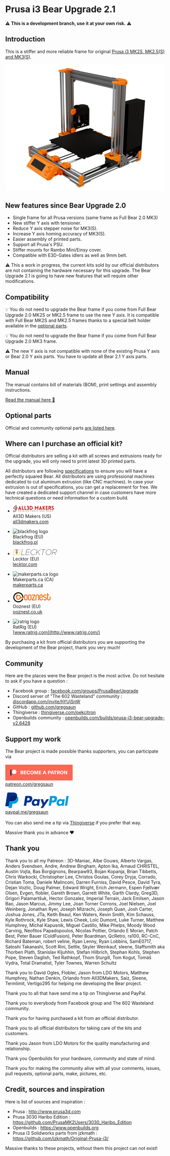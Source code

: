 # Prusa i3 Bear Upgrade 2.1


:warning: **This is a development branch, use it at your own risk.** :warning:



## Introduction

This is a stiffer and more reliable frame for original [Prusa i3 MK2S, MK2.5(S) and MK3(S)](https://www.prusa3d.com/).

![Bear Upgrade MK3S](doc/rendering/mk3_home_left.jpg)



## New features since Bear Upgrade 2.0

  * Single frame for all Prusa versions (same frame as Full Bear 2.0 MK3)
  * New stiffer Y axis with tensioner.
  * Reduce Y axis stepper noise for MK3(S).
  * Increase Y axis homing accuracy of MK3(S).
  * Easier assembly of printed parts.
  * Support all Prusa's PSU.
  * Stiffer mounts for Rambo Mini/Einsy cover.
  * Compatible with E3D-Gates idlers as well as 9mm belt.

:warning: This a work in progress, the current kits sold by our official distributors are not containing the hardware necessary for this upgrade. The Bear Upgrade 2.1 is going to have new features that will require other modifications.



## Compatibility

:bulb: You do not need to upgrade the Bear frame if you come from Full Bear Upgrade 2.0 MK2S or MK2.5 frame to use the new Y axis. It is compatible with Full Bear MK2S and MK2.5 frames thanks to a special belt holder available in the [optional parts](optional_parts/y_belt_holder_for_bear2.0_mk2s_mk2.5_mk2.5s).

:bulb: You do not need to upgrade the Bear frame if you come from Full Bear Upgrade 2.0 MK3 frame.

:warning: The new Y axis is not compatible with none of the existing Prusa Y axis or Bear 2.0 Y axis parts. You have to update all Bear 2.1 Y axis parts.



## Manual

The manual contains bill of materials (BOM), print settings and assembly instructions.

[Read the manual here :book:](manual/)



## Optional parts

Official and community optional parts [are listed here](optional_parts).



## Where can I purchase an official kit?

Official distributors are selling a kit with all screws and extrusions ready for the upgrade, you will only need to print latest 3D printed parts.

All distributors are following [specifications](doc/vslot_specs_tolerances.pdf) to ensure you will have a perfectly squared Bear. All distributors are using professional machines dedicated to cut aluminum extrusion (like CNC machines). In case your extrusion is out of specifications, you can get a replacement for free. We have created a dedicated support channel in case customers have more technical questions or need information for a custom build.

* ![all3d makers logo](doc/distributors/all3dmakers_logo.png)  
   All3D Makers (US)  
   [all3dmakers.com](http://all3dmakers.com/)  


* ![blackfrog logo](doc/distributors/blackfrog_logo.jpg)  
   Blackfrog (EU)  
   [blackfrog.pl](https://blackfrog.pl)  

* ![lecktor logo](doc/distributors/lecktor_logo.png)  
   Lecktor (EU)  
   [lecktor.com](http://lecktor.com)  

* ![makerparts.ca logo](doc/distributors/makerpartsca_logo.jpg)  
   Makerparts.ca (CA)  
   [makerparts.ca](http://makerparts.ca)  


* ![ooznest logo](doc/distributors/ooznest_logo.png)  
   Ooznest (EU)  
   [ooznest.co.uk](https://ooznest.co.uk/)  


* ![ratrig logo](doc/distributors/ratrig_logo.jpg)  
   RatRig (EU)  
   [www.ratrig.com](http://www.ratrig.com/)  

By purchasing a kit from official distributors you are supporting the development of the Bear project, thank you very much!



## Community

Here are the places were the Bear project is the most active. Do not hesitate to ask if you have a question :

* Facebook group : [facebook.com/groups/PrusaBearUpgrade](https://www.facebook.com/groups/PrusaBearUpgrade)
* Discord server of "The 602 Wasteland" community : [discordapp.com/invite/hYUjSnW](https://discordapp.com/invite/hYUjSnW)
* GitHub : [github.com/gregsaun](https://github.com/gregsaun)
* Thingiverse : [thingiverse.com/pekcitron](https://www.thingiverse.com/pekcitron)
* Openbuilds community : [openbuilds.com/builds/prusa-i3-bear-upgrade-v2.6428](https://openbuilds.com/builds/prusa-i3-bear-upgrade-v2.6428/)



## Support my work

The Bear project is made possible thanks supporters, you can participate via
<br/><br/>
[![become a patron](doc/icons/patreon_50px.png)](https://www.patreon.com/gregsaun)<br/>[patreon.com/gregsaun](https://www.patreon.com/gregsaun)
<br/><br/>
[![paypal.me](doc/icons/paypal_50px.png)](https://www.paypal.me/gregsaun)<br/>[paypal.me/gregsaun](https://www.paypal.me/gregsaun)
<br/><br/>
 You can also send me a tip via [Thingiverse](https://www.thingiverse.com/pekcitron/about) if you prefer that way.

Massive thank you in advance :heart:



## Thank you

Thank you to all my Patreon : 3D-Maniac, Albe Gouws, Alberto Vargas, Anders Svendsen, Andre, Andrew Bingham, Apton Ika, Arnaud CHRISTEL, Austin Vojta, Bas Borgignons, Bearpaw93, Bojan Kopanja, Brian Tibbetts, Chris Warkocki, Christopher Lee, Christos Goulas, Corey Dryja, Corrado, Cristian Toma, Daniele Malinconi, Darren Furniss, David Pesce, David Tyra, Dejan Vozlic, Doug Palmer, Edward Wright, Erich Jermann, Espen Fjellvær Olsen, Evgen, flobler, Gareth Brown, Garrett White, Garth Clardy, Greg3D, Grigori Palamartšuk, Hector Gonzalez, Imperial Terrain, Jack Emilsen, Jason Bao, Jason Marcus, Jimmy Lee, Joan Torner Corrons, Joel Nielsen, Joel Weinberg, Jonathan Ryer, Joseph Mizrachi, Joseph Quan, Josh Carter, Joshua Jones, JTa, Keith Beaul, Ken Waters, Kevin Smith, Kim Schauss, Kyle Rothrock, Kyle Shaw, Lewis Cheek, Loïc Dumont, Luke Turner, Matthew Humphrey, Michal Kapusnik, Miguel Castillo, Mike Phelps, Moody Wood Carving, Neofitos Papadopoulos, Nicolas Pottier, Orlando E Moran, Patch Best, Peter Bauer (ColdFusion), Peter Boardman, QcRetro, ra100, RC-CnC, Richard Bateman, robert veline, Ryan Lenny, Ryan Lobbins, SamE0717, Satoshi Takanashi, Scott Rini, Settle, Skyler Weinkauf, sleene, Staffsmith aka Thorben Plath, Stanislav Kljuhhin, Stefan Hilbrich, Stephan Kohls, Stephen Pope, Steven Daglish, Ted Rathkopf, Thom Sturgill, Tom Kogut, Tomáš Vydra, Total Dramatist, Tyler Townes, Warren Schultz

Thank you to David Ogles, Flobler, Jason from LDO Motors, Matthew Humphrey, Nathan Denkin, Orlando from All3DMakers, Saiz, Sleene, Termlimit, Vertigo295 for helping me developing the Bear project.

Thank you to all that have send me a tip on Thingiverse and PayPal.

Thank you to everybody from Facebook group and The 602 Wasteland community.

Thank you for having purchased a kit from an official distributor.

Thank you to all official distributors for taking care of the kits and customers.

Thank you Jason from LDO Motors for the quality manufacturing and relationship.

Thank you Openbuilds for your hardware, community and state of mind.

Thank you for making the community alive with all your comments, issues, pull requests, optional parts, make, pictures, etc.



## Credit, sources and inspiration

Here is list of sources and inspiration :

* Prusa : http://www.prusa3d.com
* Prusa 3030 Haribo Edition : https://github.com/PrusaMK2Users/3030_Haribo_Edition
* Openbuilds : https://www.openbuilds.org
* Prusa i3 Solidworks parts from jzkmath : https://github.com/jzkmath/Original-Prusa-i3/

Massive thanks to these projects, without them this project can not exist!
